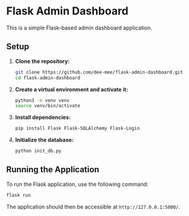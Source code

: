# Flask Admin Dashboard

This is a simple Flask-based admin dashboard application.

## Setup

1.  **Clone the repository:**
    ```bash
    git clone https://github.com/dee-mee/flask-admin-dashboard.git
    cd flask-admin-dashboard
    ```

2.  **Create a virtual environment and activate it:**
    ```bash
    python3 -m venv venv
    source venv/bin/activate
    ```

3.  **Install dependencies:**
    ```bash
    pip install Flask Flask-SQLAlchemy Flask-Login
    ```

4.  **Initialize the database:**
    ```bash
    python init_db.py
    ```

## Running the Application

To run the Flask application, use the following command:

```bash
flask run
```

The application should then be accessible at `http://127.0.0.1:5000/`.
